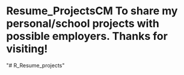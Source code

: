 # Resume_ProjectsCM To share my personal/school projects with possible employers. Thanks for visiting!
"# R_Resume_projects" 
